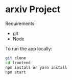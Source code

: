 

# arxiv Project

Requirements:
- git
- Node

To run the app locally:

```bash
git clone
cd frontend
npm install or yarn install
npm start
```

[React]: http://facebook.github.io/react/

